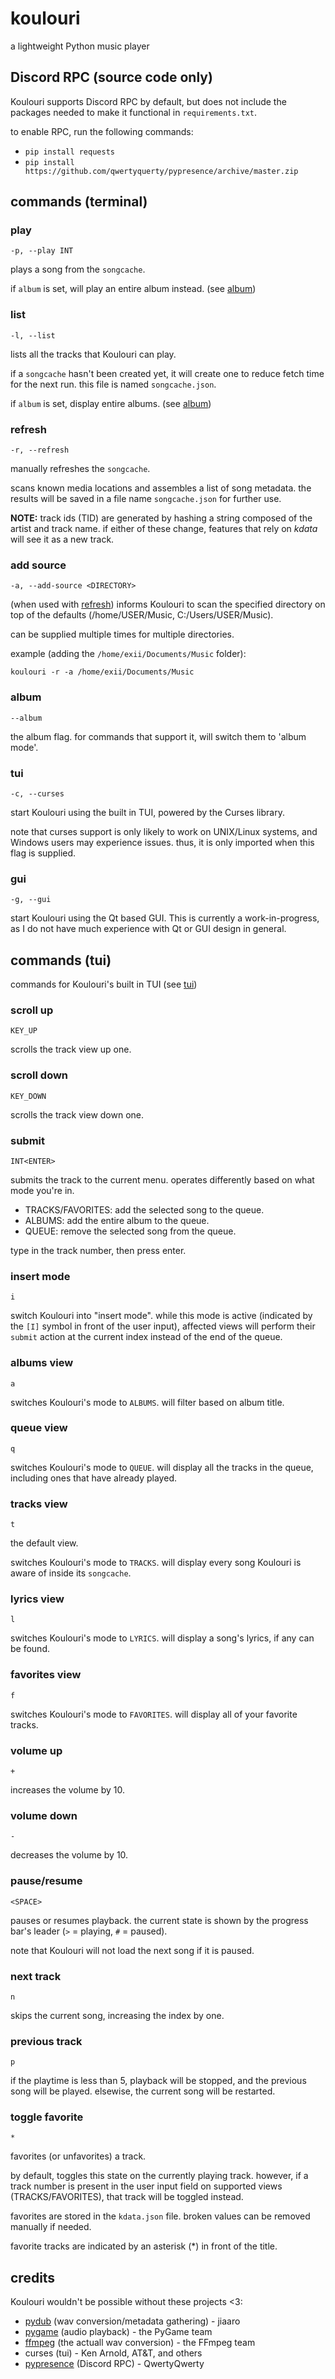 # koulouri 
a lightweight Python music player

## Discord RPC (source code only)

Koulouri supports Discord RPC by default, but does not include the packages needed to make it functional in `requirements.txt`.

to enable RPC, run the following commands:
- `pip install requests`
- `pip install https://github.com/qwertyquerty/pypresence/archive/master.zip`

## commands (terminal)

### play

`-p, --play INT`

plays a song from the `songcache`.

if `album` is set, will play an entire album instead. (see [album](#album))

### list

`-l, --list`

lists all the tracks that Koulouri can play.

if a `songcache` hasn't been created yet, it will create one to reduce fetch time for the next run. this file is named `songcache.json`.

if `album` is set, display entire albums. (see [album](#album))

### refresh

`-r, --refresh`

manually refreshes the `songcache`.

scans known media locations and assembles a list of song metadata. the results will be saved in a file name `songcache.json` for further use.


**NOTE:**
track ids (TID) are generated by hashing a string composed of the artist and track name. if either of these change, features that rely on *kdata* will see it as a new track.

### add source

`-a, --add-source <DIRECTORY>`

(when used with [refresh](#refresh)) informs Koulouri to scan the specified directory on top of the defaults (/home/USER/Music, C:/Users/USER/Music).

can be supplied multiple times for multiple directories.

example (adding the `/home/exii/Documents/Music` folder):

```
koulouri -r -a /home/exii/Documents/Music
```

### album

`--album`

the album flag. for commands that support it, will switch them to 'album mode'.

### tui

`-c, --curses`

start Koulouri using the built in TUI, powered by the Curses library.

note that curses support is only likely to work on UNIX/Linux systems, and Windows users may experience issues. thus, it is only imported when this flag is supplied.

### gui

`-g, --gui`

start Koulouri using the Qt based GUI. This is currently a work-in-progress, as I do not have much experience with Qt or GUI design in general.

## commands (tui)

commands for Koulouri's built in TUI (see [tui](#tui))

### scroll up

`KEY_UP`

scrolls the track view up one.

### scroll down

`KEY_DOWN`

scrolls the track view down one.

### submit

`INT<ENTER>`

submits the track to the current menu. operates differently based on what mode you're in.

- TRACKS/FAVORITES: add the selected song to the queue.
- ALBUMS: add the entire album to the queue.
- QUEUE: remove the selected song from the queue.

type in the track number, then press enter.

### insert mode

`i`

switch Koulouri into "insert mode". while this mode is active (indicated by the `[I]` symbol in front of the user input), affected views will perform their `submit` action at the current index instead of the end of the queue.

### albums view

`a`

switches Koulouri's mode to `ALBUMS`. will filter based on album title.

### queue view

`q`

switches Koulouri's mode to `QUEUE`. will display all the tracks in the queue, including ones that have already played.

### tracks view

`t`

the default view.

switches Koulouri's mode to `TRACKS`. will display every song Koulouri is aware of inside its `songcache`.

### lyrics view

`l`

switches Koulouri's mode to `LYRICS`. will display a song's lyrics, if any can be found.

### favorites view

`f`

switches Koulouri's mode to `FAVORITES`. will display all of your favorite tracks.

### volume up

`+`

increases the volume by 10.

### volume down

`-`

decreases the volume by 10.

### pause/resume

`<SPACE>`

pauses or resumes playback. the current state is shown by the progress bar's leader (`>` = playing, `#` = paused).

note that Koulouri will not load the next song if it is paused.

### next track

`n`

skips the current song, increasing the index by one.

### previous track

`p`

if the playtime is less than 5, playback will be stopped, and the previous song will be played. elsewise, the current song will be restarted.

### toggle favorite

`*`

favorites (or unfavorites) a track. 

by default, toggles this state on the currently playing track. however, if a track number is present in the user input field on supported views (TRACKS/FAVORITES), that track will be toggled instead.

favorites are stored in the `kdata.json` file. broken values can be removed manually if needed.

favorite tracks are indicated by an asterisk (*) in front of the title.

## credits

Koulouri wouldn't be possible without these projects <3:

- [pydub](https://github.com/jiaaro/pydub) (wav conversion/metadata gathering) - jiaaro
- [pygame](https://github.com/pygame/pygame) (audio playback) - the PyGame team
- [ffmpeg](https://github.com/FFmpeg/FFmpeg) (the actuall wav conversion) - the FFmpeg team
- curses (tui) - Ken Arnold, AT&T, and others
- [pypresence](https://github.com/qwertyquerty/pypresence) (Discord RPC) - QwertyQwerty